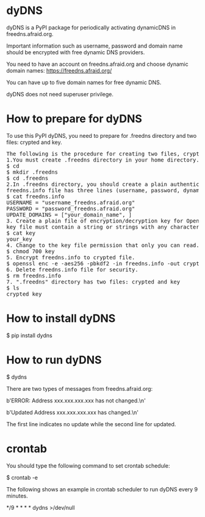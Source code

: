 # dyDNS
dyDNS is a PyPI package for periodically activating dynamicDNS in freedns.afraid.org.

Important information such as username, password and domain name should be encrypted 
with free dynamic DNS providers.

You need to have an account on freedns.afraid.org and choose dynamic domain names:
https://freedns.afraid.org/

You can have up to five domain names for free dynamic DNS.

dyDNS does not need superuser privilege.

# How to prepare for dyDNS
To use this PyPI dyDNS, you need to prepare for .freedns directory and two files: crypted and key.
<pre>
The following is the procedure for creating two files, crypted and key, in the .freedns directory:
1.You must create .freedns directory in your home directory.
$ cd
$ mkdir .freedns
$ cd .freedns
2.In .freedns directory, you should create a plain authentication file in plain text: freedns.info.
freedns.info file has three lines (username, password, dynamic domain name).
$ cat freedns.info
USERNAME = "username_freedns.afraid.org"
PASSWORD = "password_freedns.afraid.org"
UPDATE_DOMAINS = ["your_domain_name", ] 
3. Create a plain file of encryption/decryption key for OpenSSL.
key file must contain a string or strings with any characters.
$ cat key
your_key 
4. Change to the key file permission that only you can read.
$ chmod 700 key
5. Encrypt freedns.info to crypted file.
$ openssl enc -e -aes256 -pbkdf2 -in freedns.info -out crypted -k `cat key` 
6. Delete freedns.info file for security.
$ rm freedns.info
7. ".freedns" directory has two files: crypted and key
$ ls
crypted key
</pre>

# How to install dyDNS
$ pip install dydns

# How to run dyDNS
$ dydns

There are two types of messages from freedns.afraid.org:

b'ERROR: Address xxx.xxx.xxx.xxx has not changed.\n'

b'Updated Address xxx.xxx.xxx.xxx has changed.\n'

The first line indicates no update while the second line for updated.

# crontab
You should type the following command to set crontab schedule:

$ crontab -e

The following shows an example in crontab scheduler to run dyDNS every 9 minutes.

*/9 * * * * dydns >/dev/null
